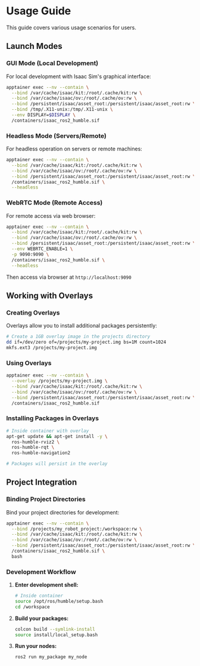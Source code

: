 # Usage Guide

This guide covers various usage scenarios for users.

## Launch Modes

### GUI Mode (Local Development)

For local development with Isaac Sim's graphical interface:

```bash
apptainer exec --nv --contain \
  --bind /var/cache/isaac/kit:/root/.cache/kit:rw \
  --bind /var/cache/isaac/ov:/root/.cache/ov:rw \
  --bind /persistent/isaac/asset_root:/persistent/isaac/asset_root:rw \
  --bind /tmp/.X11-unix:/tmp/.X11-unix \
  --env DISPLAY=$DISPLAY \
  /containers/isaac_ros2_humble.sif
```

### Headless Mode (Servers/Remote)

For headless operation on servers or remote machines:

```bash
apptainer exec --nv --contain \
  --bind /var/cache/isaac/kit:/root/.cache/kit:rw \
  --bind /var/cache/isaac/ov:/root/.cache/ov:rw \
  --bind /persistent/isaac/asset_root:/persistent/isaac/asset_root:rw \
  /containers/isaac_ros2_humble.sif \
  --headless
```

### WebRTC Mode (Remote Access)

For remote access via web browser:

```bash
apptainer exec --nv --contain \
  --bind /var/cache/isaac/kit:/root/.cache/kit:rw \
  --bind /var/cache/isaac/ov:/root/.cache/ov:rw \
  --bind /persistent/isaac/asset_root:/persistent/isaac/asset_root:rw \
  --env WEBRTC_ENABLE=1 \
  -p 9090:9090 \
  /containers/isaac_ros2_humble.sif \
  --headless
```

Then access via browser at `http://localhost:9090`

## Working with Overlays

### Creating Overlays

Overlays allow you to install additional packages persistently:

```bash
# Create a 1GB overlay image in the projects directory
dd if=/dev/zero of=/projects/my-project.img bs=1M count=1024
mkfs.ext3 /projects/my-project.img
```

### Using Overlays

```bash
apptainer exec --nv --contain \
  --overlay /projects/my-project.img \
  --bind /var/cache/isaac/kit:/root/.cache/kit:rw \
  --bind /var/cache/isaac/ov:/root/.cache/ov:rw \
  --bind /persistent/isaac/asset_root:/persistent/isaac/asset_root:rw \
  /containers/isaac_ros2_humble.sif
```

### Installing Packages in Overlays

```bash
# Inside container with overlay
apt-get update && apt-get install -y \
  ros-humble-rviz2 \
  ros-humble-rqt \
  ros-humble-navigation2

# Packages will persist in the overlay
```

## Project Integration

### Binding Project Directories

Bind your project directories for development:

```bash
apptainer exec --nv --contain \
  --bind /projects/my_robot_project:/workspace:rw \
  --bind /var/cache/isaac/kit:/root/.cache/kit:rw \
  --bind /var/cache/isaac/ov:/root/.cache/ov:rw \
  --bind /persistent/isaac/asset_root:/persistent/isaac/asset_root:rw \
  /containers/isaac_ros2_humble.sif \
  bash
```

### Development Workflow

1. **Enter development shell:**
   ```bash
   # Inside container
   source /opt/ros/humble/setup.bash
   cd /workspace
   ```

2. **Build your packages:**
   ```bash
   colcon build --symlink-install
   source install/local_setup.bash
   ```

3. **Run your nodes:**
   ```bash
   ros2 run my_package my_node
   ```

